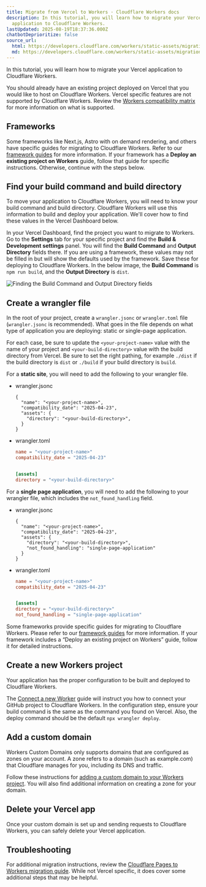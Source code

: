 ```yaml
---
title: Migrate from Vercel to Workers · Cloudflare Workers docs
description: In this tutorial, you will learn how to migrate your Vercel
  application to Cloudflare Workers.
lastUpdated: 2025-08-19T18:37:36.000Z
chatbotDeprioritize: false
source_url:
  html: https://developers.cloudflare.com/workers/static-assets/migration-guides/vercel-to-workers/
  md: https://developers.cloudflare.com/workers/static-assets/migration-guides/vercel-to-workers/index.md
---
```


In this tutorial, you will learn how to migrate your Vercel application to Cloudflare Workers.

You should already have an existing project deployed on Vercel that you would like to host on Cloudflare Workers. Vercel specific features are not supported by Cloudflare Workers. Review the [Workers compatibility matrix](https://developers.cloudflare.com/workers/static-assets/migration-guides/migrate-from-pages/#compatibility-matrix) for more information on what is supported.

## Frameworks

Some frameworks like Next.js, Astro with on demand rendering, and others have specific guides for migrating to Cloudflare Workers. Refer to our [framework guides](https://developers.cloudflare.com/workers/framework-guides/) for more information. If your framework has a **Deploy an existing project on Workers** guide, follow that guide for specific instructions. Otherwise, continue with the steps below.

## Find your build command and build directory

To move your application to Cloudflare Workers, you will need to know your build command and build directory. Cloudflare Workers will use this information to build and deploy your application. We'll cover how to find these values in the Vercel Dashboard below.

In your Vercel Dashboard, find the project you want to migrate to Workers. Go to the **Settings** tab for your specific project and find the **Build & Development settings** panel. You will find the **Build Command** and **Output Directory** fields there. If you are using a framework, these values may not be filled in but will show the defaults used by the framework. Save these for deploying to Cloudflare Workers. In the below image, the **Build Command** is `npm run build`, and the **Output Directory** is `dist`.

![Finding the Build Command and Output Directory fields](https://developers.cloudflare.com/_astro/vercel-deploy-1.DrHD4fam_Z2wPpBu.webp)

## Create a wrangler file

In the root of your project, create a `wrangler.jsonc` or `wrangler.toml` file (`wrangler.jsonc` is recommended). What goes in the file depends on what type of application you are deploying: static or single-page application.

For each case, be sure to update the `<your-project-name>` value with the name of your project and `<your-build-directory>` value with the build directory from Vercel. Be sure to set the right pathing, for example `./dist` if the build directory is `dist` or `./build` if your build directory is `build`.

For a **static site**, you will need to add the following to your wrangler file.

* wrangler.jsonc

  ```jsonc
  {
    "name": "<your-project-name>",
    "compatibility_date": "2025-04-23",
    "assets": {
      "directory": "<your-build-directory>",
    }
  }
  ```

* wrangler.toml

  ```toml
  name = "<your-project-name>"
  compatibility_date = "2025-04-23"


  [assets]
  directory = "<your-build-directory>"
  ```

For a **single page application**, you will need to add the following to your wrangler file, which includes the `not_found_handling` field.

* wrangler.jsonc

  ```jsonc
  {
    "name": "<your-project-name>",
    "compatibility_date": "2025-04-23",
    "assets": {
      "directory": "<your-build-directory>",
      "not_found_handling": "single-page-application"
    }
  }
  ```

* wrangler.toml

  ```toml
  name = "<your-project-name>"
  compatibility_date = "2025-04-23"


  [assets]
  directory = "<your-build-directory>"
  not_found_handling = "single-page-application"
  ```

Some frameworks provide specific guides for migrating to Cloudflare Workers. Please refer to our [framework guides](https://developers.cloudflare.com/workers/framework-guides/) for more information. If your framework includes a “Deploy an existing project on Workers” guide, follow it for detailed instructions.

## Create a new Workers project

Your application has the proper configuration to be built and deployed to Cloudflare Workers.

The [Connect a new Worker](https://developers.cloudflare.com/workers/ci-cd/builds/#connect-a-new-worker) guide will instruct you how to connect your GitHub project to Cloudflare Workers. In the configuration step, ensure your build command is the same as the command you found on Vercel. Also, the deploy command should be the default `npx wrangler deploy`.

## Add a custom domain

Workers Custom Domains only supports domains that are configured as zones on your account. A zone refers to a domain (such as example.com) that Cloudflare manages for you, including its DNS and traffic.

Follow these instructions for [adding a custom domain to your Workers project](https://developers.cloudflare.com/workers/configuration/routing/custom-domains/#add-a-custom-domain). You will also find additional information on creating a zone for your domain.

## Delete your Vercel app

Once your custom domain is set up and sending requests to Cloudflare Workers, you can safely delete your Vercel application.

## Troubleshooting

For additional migration instructions, review the [Cloudflare Pages to Workers migration guide](https://developers.cloudflare.com/workers/static-assets/migration-guides/migrate-from-pages/). While not Vercel specific, it does cover some additional steps that may be helpful.
